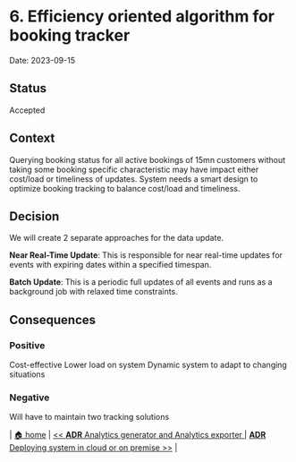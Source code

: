 # 6. Efficiency oriented algorithm for booking tracker

Date: 2023-09-15

## Status

Accepted

## Context

Querying booking status for all active bookings of 15mn customers without taking some booking specific characteristic may have impact either cost/load or timeliness of updates. System needs a smart design to optimize booking tracking to balance cost/load and timeliness.

## Decision

We will create 2 separate approaches for the data update.


**Near Real-Time Update**: This is responsible for near real-time updates for events with expiring dates within a specified timespan.

**Batch Update**: This is a periodic full updates of all events and runs as a background job with relaxed time constraints.

## Consequences

### Positive

Cost-effective
Lower load on system
Dynamic system to adapt to changing situations

### Negative
Will have to maintain two tracking solutions

| [🏠 home](../../README.md#adr) | [<< **ADR** Analytics generator and Analytics exporter ](./0006-analytics-generator-and-analytics-exporter.md) | [**ADR** Deploying system in cloud or on premise >>](./0008-deploying-system-in-cloud-or-on-premise.md) |